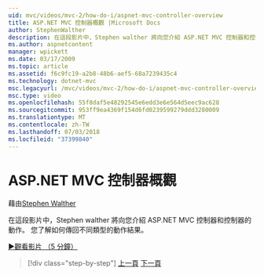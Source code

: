 ```yaml
---
uid: mvc/videos/mvc-2/how-do-i/aspnet-mvc-controller-overview
title: ASP.NET MVC 控制器概觀 |Microsoft Docs
author: StephenWalther
description: 在這段影片中，Stephen walther 將向您介紹 ASP.NET MVC 控制器和控制器的動作。 您了解如何傳回不同類型的動作結果。
ms.author: aspnetcontent
manager: wpickett
ms.date: 03/17/2009
ms.topic: article
ms.assetid: f6c9fc19-a2b8-48b6-aef5-68a7239435c4
ms.technology: dotnet-mvc
msc.legacyurl: /mvc/videos/mvc-2/how-do-i/aspnet-mvc-controller-overview
msc.type: video
ms.openlocfilehash: 55f8daf5e48292545e6edd3e6e564d5eec9ac628
ms.sourcegitcommit: 953ff9ea4369f154d6fd0239599279ddd3280009
ms.translationtype: MT
ms.contentlocale: zh-TW
ms.lasthandoff: 07/03/2018
ms.locfileid: "37399840"
---
```

<a name="aspnet-mvc-controller-overview"></a>ASP.NET MVC 控制器概觀
====================
藉由[Stephen Walther](https://github.com/StephenWalther)

在這段影片中，Stephen walther 將向您介紹 ASP.NET MVC 控制器和控制器的動作。 您了解如何傳回不同類型的動作結果。

[&#9654;觀看影片 （5 分鐘）](https://channel9.msdn.com/Blogs/ASP-NET-Site-Videos/aspnet-mvc-controller-overview)

> [!div class="step-by-step"]
> [上一頁](understanding-models-views-and-controllers.md)
> [下一頁](understanding-controllers-controller-actions-and-action-results.md)
